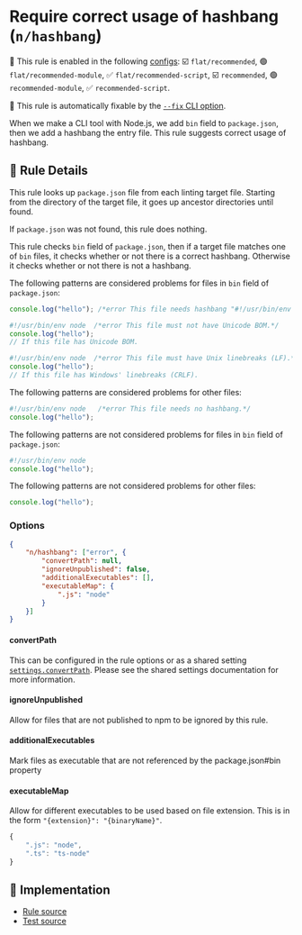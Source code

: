 # Require correct usage of hashbang (`n/hashbang`)

💼 This rule is enabled in the following [configs](https://github.com/eslint-community/eslint-plugin-n#-configs): ☑️ `flat/recommended`, 🟢 `flat/recommended-module`, ✅ `flat/recommended-script`, ☑️ `recommended`, 🟢 `recommended-module`, ✅ `recommended-script`.

🔧 This rule is automatically fixable by the [`--fix` CLI option](https://eslint.org/docs/latest/user-guide/command-line-interface#--fix).

<!-- end auto-generated rule header -->

When we make a CLI tool with Node.js, we add `bin` field to `package.json`, then we add a hashbang the entry file.
This rule suggests correct usage of hashbang.

## 📖 Rule Details

This rule looks up `package.json` file from each linting target file.
Starting from the directory of the target file, it goes up ancestor directories until found.

If `package.json` was not found, this rule does nothing.

This rule checks `bin` field of `package.json`, then if a target file matches one of `bin` files, it checks whether or not there is a correct hashbang.
Otherwise it checks whether or not there is not a hashbang.

The following patterns are considered problems for files in `bin` field of `package.json`:

```js
console.log("hello"); /*error This file needs hashbang "#!/usr/bin/env node".*/
```

```js
#!/usr/bin/env node  /*error This file must not have Unicode BOM.*/
console.log("hello");
// If this file has Unicode BOM.
```

```js
#!/usr/bin/env node  /*error This file must have Unix linebreaks (LF).*/
console.log("hello");
// If this file has Windows' linebreaks (CRLF).
```

The following patterns are considered problems for other files:

```js
#!/usr/bin/env node   /*error This file needs no hashbang.*/
console.log("hello");
```

The following patterns are not considered problems for files in `bin` field of `package.json`:

```js
#!/usr/bin/env node
console.log("hello");
```

The following patterns are not considered problems for other files:

```js
console.log("hello");
```

### Options

```json
{
    "n/hashbang": ["error", {
        "convertPath": null,
        "ignoreUnpublished": false,
        "additionalExecutables": [],
        "executableMap": {
            ".js": "node"
        }
    }]
}
```

#### convertPath

This can be configured in the rule options or as a shared setting [`settings.convertPath`](../shared-settings.md#convertpath).
Please see the shared settings documentation for more information.

#### ignoreUnpublished

Allow for files that are not published to npm to be ignored by this rule.

#### additionalExecutables

Mark files as executable that are not referenced by the package.json#bin property

#### executableMap

Allow for different executables to be used based on file extension.
This is in the form `"{extension}": "{binaryName}"`.

```js
{
    ".js": "node",
    ".ts": "ts-node"
}
```

## 🔎 Implementation

- [Rule source](../../lib/rules/hashbang.js)
- [Test source](../../tests/lib/rules/hashbang.js)
